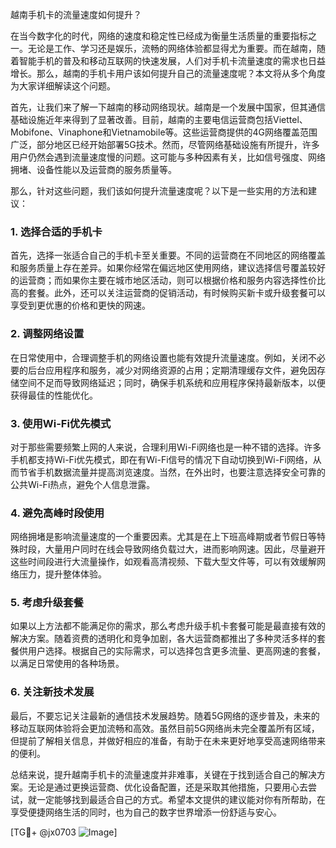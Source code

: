 越南手机卡的流量速度如何提升？

在当今数字化的时代，网络的速度和稳定性已经成为衡量生活质量的重要指标之一。无论是工作、学习还是娱乐，流畅的网络体验都显得尤为重要。而在越南，随着智能手机的普及和移动互联网的快速发展，人们对手机卡流量速度的需求也日益增长。那么，越南的手机卡用户该如何提升自己的流量速度呢？本文将从多个角度为大家详细解读这个问题。

首先，让我们来了解一下越南的移动网络现状。越南是一个发展中国家，但其通信基础设施近年来得到了显著改善。目前，越南的主要电信运营商包括Viettel、Mobifone、Vinaphone和Vietnamobile等。这些运营商提供的4G网络覆盖范围广泛，部分地区已经开始部署5G技术。然而，尽管网络基础设施有所提升，许多用户仍然会遇到流量速度慢的问题。这可能与多种因素有关，比如信号强度、网络拥堵、设备性能以及运营商的服务质量等。

那么，针对这些问题，我们该如何提升流量速度呢？以下是一些实用的方法和建议：

### 1. 选择合适的手机卡

首先，选择一张适合自己的手机卡至关重要。不同的运营商在不同地区的网络覆盖和服务质量上存在差异。如果你经常在偏远地区使用网络，建议选择信号覆盖较好的运营商；而如果你主要在城市地区活动，则可以根据价格和服务内容选择性价比高的套餐。此外，还可以关注运营商的促销活动，有时候购买新卡或升级套餐可以享受到更优惠的价格和更快的网速。

### 2. 调整网络设置

在日常使用中，合理调整手机的网络设置也能有效提升流量速度。例如，关闭不必要的后台应用程序和服务，减少对网络资源的占用；定期清理缓存文件，避免因存储空间不足而导致网络延迟；同时，确保手机系统和应用程序保持最新版本，以便获得最佳的性能优化。

### 3. 使用Wi-Fi优先模式

对于那些需要频繁上网的人来说，合理利用Wi-Fi网络也是一种不错的选择。许多手机都支持Wi-Fi优先模式，即在有Wi-Fi信号的情况下自动切换到Wi-Fi网络，从而节省手机数据流量并提高浏览速度。当然，在外出时，也要注意选择安全可靠的公共Wi-Fi热点，避免个人信息泄露。

### 4. 避免高峰时段使用

网络拥堵是影响流量速度的一个重要因素。尤其是在上下班高峰期或者节假日等特殊时段，大量用户同时在线会导致网络负载过大，进而影响网速。因此，尽量避开这些时间段进行大流量操作，如观看高清视频、下载大型文件等，可以有效缓解网络压力，提升整体体验。

### 5. 考虑升级套餐

如果以上方法都不能满足你的需求，那么考虑升级手机卡套餐可能是最直接有效的解决方案。随着资费的透明化和竞争加剧，各大运营商都推出了多种灵活多样的套餐供用户选择。根据自己的实际需求，可以选择包含更多流量、更高网速的套餐，以满足日常使用的各种场景。

### 6. 关注新技术发展

最后，不要忘记关注最新的通信技术发展趋势。随着5G网络的逐步普及，未来的移动互联网体验将会更加流畅和高效。虽然目前5G网络尚未完全覆盖所有区域，但提前了解相关信息，并做好相应的准备，有助于在未来更好地享受高速网络带来的便利。

总结来说，提升越南手机卡的流量速度并非难事，关键在于找到适合自己的解决方案。无论是通过更换运营商、优化设备配置，还是采取其他措施，只要用心去尝试，就一定能够找到最适合自己的方式。希望本文提供的建议能对你有所帮助，在享受便捷网络生活的同时，也为自己的数字世界增添一份舒适与安心。

[TG💪+ @jx0703 ![Image](https://github.com/user-attachments/assets/dbca1d08-cadb-493c-b0ec-ad6f7a83f270)]